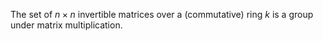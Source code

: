 The set of $n \times n$ invertible matrices over a (commutative) ring $k$ is a group under matrix multiplication.
